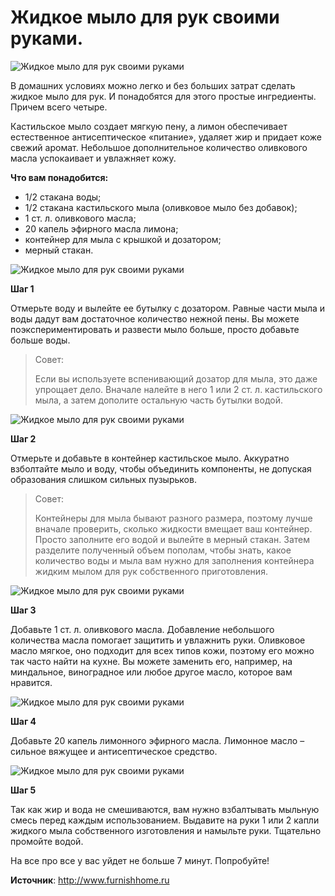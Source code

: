 # Жидкое мыло для рук своими руками.
![Жидкое мыло для рук своими руками](/images/Houseworks/Clearing/mylo_zhid_001.jpg 'Жидкое мыло для рук своими руками')

В домашних условиях можно легко и без больших затрат сделать жидкое мыло для рук. И понадобятся для этого простые ингредиенты. Причем всего четыре.

Кастильское мыло создает мягкую пену, а лимон обеспечивает естественное антисептическое «питание», удаляет жир и придает коже свежий аромат. Небольшое дополнительное количество оливкового масла успокаивает и увлажняет кожу.

**Что вам понадобится:**

- 1/2 стакана воды;
- 1/2 стакана кастильского мыла (оливковое мыло без добавок);
- 1 ст. л. оливкового масла;
- 20 капель эфирного масла лимона;
- контейнер для мыла с крышкой и дозатором;
- мерный стакан.

![Жидкое мыло для рук своими руками](/images/Houseworks/Clearing/mylo_zhid_002.jpg 'Жидкое мыло для рук своими руками')

**Шаг 1**

Отмерьте воду и вылейте ее бутылку с дозатором. Равные части мыла и воды дадут вам достаточное количество нежной пены. Вы можете поэкспериментировать и развести мыло больше, просто добавьте больше воды.

> Совет:
> 
> Если вы используете вспенивающий дозатор для мыла, это даже упрощает дело. Вначале налейте в него 1 или 2 ст. л. кастильского мыла, а затем дополите остальную часть бутылки водой.

![Жидкое мыло для рук своими руками](/images/Houseworks/Clearing/mylo_zhid_003.jpg 'Жидкое мыло для рук своими руками')

**Шаг 2**

Отмерьте и добавьте в контейнер кастильское мыло. Аккуратно взболтайте мыло и воду, чтобы объединить компоненты, не допуская образования слишком сильных пузырьков.

> Совет:
> 
> Контейнеры для мыла бывают разного размера, поэтому лучше вначале проверить, сколько жидкости вмещает ваш контейнер. Просто заполните его водой и вылейте в мерный стакан. Затем разделите полученный объем пополам, чтобы знать, какое количество воды и мыла вам нужно для заполнения контейнера жидким мылом для рук собственного приготовления.

![Жидкое мыло для рук своими руками](/images/Houseworks/Clearing/mylo_zhid_004.jpg 'Жидкое мыло для рук своими руками')

**Шаг 3**

Добавьте 1 ст. л. оливкового масла. Добавление небольшого количества масла помогает защитить и увлажнить руки. Оливковое масло мягкое, оно подходит для всех типов кожи, поэтому его можно так часто найти на кухне. Вы можете заменить его, например, на миндальное, виноградное или любое другое масло, которое вам нравится.

![Жидкое мыло для рук своими руками](/images/Houseworks/Clearing/mylo_zhid_005.jpg 'Жидкое мыло для рук своими руками')

**Шаг 4**

Добавьте 20 капель лимонного эфирного масла. Лимонное масло – сильное вяжущее и антисептическое средство.

![Жидкое мыло для рук своими руками](/images/Houseworks/Clearing/mylo_zhid_006.jpg 'Жидкое мыло для рук своими руками')

**Шаг 5**

Так как жир и вода не смешиваются, вам нужно взбалтывать мыльную смесь перед каждым использованием. Выдавите на руки 1 или 2 капли жидкого мыла собственного изготовления и намыльте руки. Тщательно промойте водой.

На все про все у вас уйдет не больше 7 минут. Попробуйте!

**Источник**: http://www.furnishhome.ru
